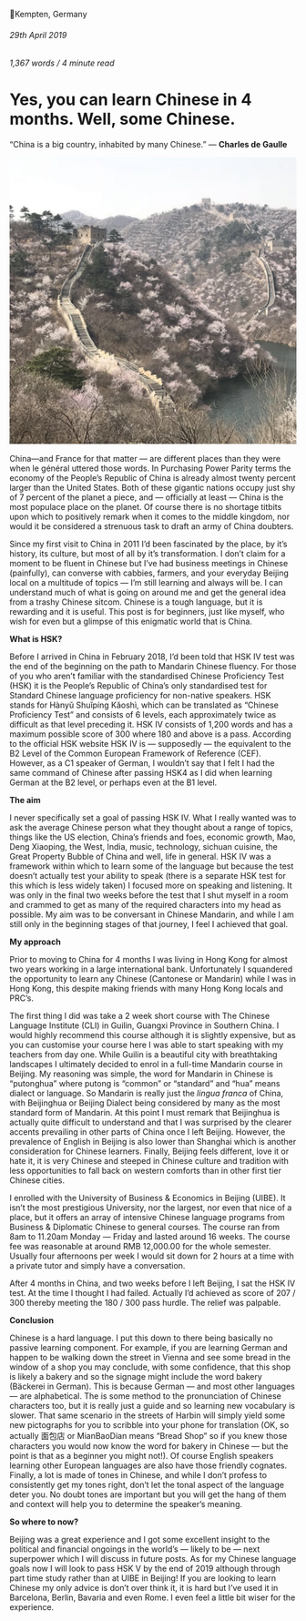 📍Kempten, Germany

###### 29th April 2019

###### 1,367 words / 4 minute read

# Yes, you can learn Chinese in 4 months. Well, some Chinese.

“China is a big country, inhabited by many Chinese.” ― **Charles de Gaulle**

![The Great Wall of China](../assets/chinese-001.png)





China—and France for that matter — are different places than they were when le général uttered those words. In Purchasing Power Parity terms the economy of the People’s Republic  of China is already almost twenty percent larger than the United States. Both of these gigantic nations occupy just shy of 7 percent of the  planet a piece, and — officially at least — China is the most populace  place on the planet. Of course there is no shortage titbits upon which  to positively remark when it comes to the middle kingdom, nor would it  be considered a strenuous task to draft an army of China doubters.

Since my first visit to China in 2011 I’d been fascinated by the place, by  it’s history, its culture, but most of all by it’s transformation. I  don’t claim for a moment to be fluent in Chinese but I’ve had business  meetings in Chinese (painfully), can converse with cabbies, farmers, and your everyday Beijing local on a multitude of topics — I’m still  learning and always will be. I can understand much of what is going on  around me and get the general idea from a trashy Chinese sitcom. Chinese is a tough language, but it is rewarding and it is useful. This post is for beginners, just like myself, who wish for even but a glimpse of  this enigmatic world that is China.

**What is HSK?**

Before I arrived in China in February 2018, I’d been told that HSK IV test was the end of the beginning on the path to Mandarin Chinese fluency. For  those of you who aren’t familiar with the standardised Chinese  Proficiency Test (HSK) it is the People’s Republic of China’s only  standardised test for Standard Chinese language proficiency for  non-native speakers. HSK stands for Hànyǔ Shuǐpíng Kǎoshì, which can be  translated as “Chinese Proficiency Test” and consists of 6 levels, each  approximately twice as difficult as that level preceding it. HSK IV  consists of 1,200 words and has a maximum possible score of 300 where  180 and above is a pass. According to the official HSK website HSK IV is — supposedly — the equivalent to the B2 Level of the Common European  Framework of Reference (CEF). However, as a C1 speaker of German, I  wouldn’t say that I felt I had the same command of Chinese after passing HSK4 as I did when learning German at the B2 level, or perhaps even at  the B1 level.

**The aim**

I never specifically set a goal of passing HSK IV. What I really wanted  was to ask the average Chinese person what they thought about a range of topics, things like the US election, China’s friends and foes, economic growth, Mao, Deng Xiaoping, the West, India, music, technology, sichuan cuisine, the Great Property Bubble of China and well, life in general.  HSK IV was a framework within which to learn some of the language but  because the test doesn’t actually test your ability to speak (there is a separate HSK test for this which is less widely taken) I focused more  on speaking and listening. It was only in the final two weeks before the test that I shut myself in a room and crammed to get as many of the  required characters into my head as possible. My aim was to be  conversant in Chinese Mandarin, and while I am still only in the  beginning stages of that journey, I feel I achieved that goal.

**My approach**

Prior to moving to China for 4 months I was living in Hong Kong for almost  two years working in a large international bank. Unfortunately I  squandered the opportunity to learn any Chinese (Cantonese or Mandarin)  while I was in Hong Kong, this despite making friends with many Hong  Kong locals and PRC’s.

The first thing I did was take a 2 week short course with The Chinese  Language Institute (CLI) in Guilin, Guangxi Province in Southern China. I would highly recommend this course although it is slightly expensive,  but as you can customise your course here I was able to start speaking  with my teachers from day one. While Guilin is a beautiful city with  breathtaking landscapes I ultimately decided to enrol in a full-time  Mandarin course in Beijing. My reasoning was simple, the word for  Mandarin in Chinese is “putonghua” where putong is “common” or  “standard” and “hua” means dialect or language. So Mandarin is really  just the *lingua franca* of China, with Beijinghua or  Beijing Dialect being considered by many as the most standard form of  Mandarin. At this point I must remark that Beijinghua is actually quite  difficult to understand and that I was surprised by the clearer accents  prevailing in other parts of China once I left Beijing. However, the  prevalence of English in Beijing is also lower than Shanghai which is  another consideration for Chinese learners. Finally, Beijing feels  different, love it or hate it, it is very Chinese and steeped in Chinese culture and tradition with less opportunities to fall back on western  comforts than in other first tier Chinese cities.

I enrolled with the University of Business & Economics in Beijing  (UIBE). It isn’t the most prestigious University, nor the largest, nor  even that nice of a place, but it offers an array of intensive Chinese  language programs from Business & Diplomatic Chinese to general  courses. The course ran from 8am to 11.20am Monday — Friday and lasted  around 16 weeks. The course fee was reasonable at around RMB 12,000.00  for the whole semester. Usually four afternoons per week I would sit  down for 2 hours at a time with a private tutor and simply have a  conversation.

After 4 months in China, and two weeks before I left Beijing, I sat the HSK  IV test. At the time I thought I had failed. Actually I’d achieved as  score of 207 / 300 thereby meeting the 180 / 300 pass hurdle. The relief was palpable.

**Conclusion**

Chinese is a hard language. I put this down to there being basically no passive learning component. For example, if you are learning German and happen  to be walking down the street in Vienna and see some bread in the window of a shop you may conclude, with some confidence, that this shop is  likely a bakery and so the signage might include the word bakery  (Bäckerei in German). This is because German — and most other languages — are alphabetical. The is some method to the pronunciation of Chinese  characters too, but it is really just a guide and so learning new  vocabulary is slower. That same scenario in the streets of Harbin will  simply yield some new pictographs for you to scribble into your phone  for translation (OK, so actually 面包店 or MianBaoDian means “Bread Shop”  so if you knew those characters you would now know the word for bakery  in Chinese — but the point is that as a beginner you might not!). Of  course English speakers learning other European languages are also have  those friendly cognates. Finally, a lot is made of tones in Chinese, and while I don’t profess to consistently get my tones right, don’t let the tonal aspect of the language deter you. No doubt tones are important  but you will get the hang of them and context will help you to determine the speaker’s meaning.

**So where to now?**

Beijing was a great experience and I got some excellent insight to the  political and financial ongoings in the world’s — likely to be — next  superpower which I will discuss in future posts. As for my Chinese  language goals now I will look to pass HSK V by the end of 2019 although through part time study rather than at UIBE in Beijing! If you are  looking to learn Chinese my only advice is don’t over think it, it is  hard but I’ve used it in Barcelona, Berlin, Bavaria and even Rome. I  even feel a little bit wiser for the experience.
